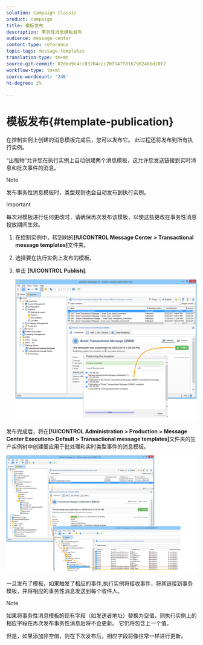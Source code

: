 ```yaml
---
solution: Campaign Classic
product: campaign
title: 模板发布
description: 事务性消息模板发布
audience: message-center
content-type: reference
topic-tags: message-templates
translation-type: tm+mt
source-git-commit: 02dee9c4cc03784ccc20f147f816798248bd10f2
workflow-type: tm+mt
source-wordcount: '246'
ht-degree: 2%

---
```



# 模板发布{#template-publication}

在控制实例上创建的消息模板完成后，您可以发布它。 此过程还将发布到所有执行实例。

“出版物”允许您在执行实例上自动创建两个消息模板，这允许您发送链接到实时消息和批次事件的消息。

>[!NOTE]
>
>发布事务性消息模板时，类型规则也会自动发布到执行实例。

>[!IMPORTANT]
>
>每次对模板进行任何更改时，请确保再次发布该模板，以使这些更改在事务性消息投放期间生效。

1. 在控制实例中，转到树的&#x200B;**[!UICONTROL Message Center > Transactional message templates]**&#x200B;文件夹。
1. 选择要在执行实例上发布的模板。
1. 单击 **[!UICONTROL Publish]**.

   ![](assets/messagecenter_publish_model_008.png)

发布完成后，将在&#x200B;**[!UICONTROL Administration > Production > Message Center Execution> Default > Transactional message templates]**&#x200B;文件夹的生产实例树中创建要应用于批处理和实时类型事件的消息模板。

![](assets/messagecenter_deployed_model_001.png)

一旦发布了模板，如果触发了相应的事件,执行实例将接收事件，将其链接到事务模板，并将相应的事务性消息发送到每个收件人。

>[!NOTE]
>
>如果将事务性消息模板的现有字段（如发送者地址）替换为空值，则执行实例上的相应字段在再次发布事务性消息后将不会更新。 它仍将包含上一个值。
>
>但是，如果添加非空值，则在下次发布后，相应字段将像往常一样进行更新。

